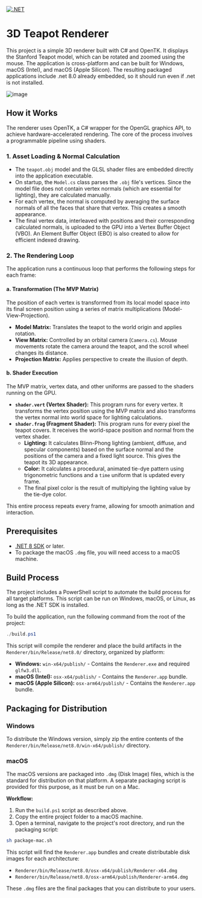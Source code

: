 [![.NET](https://github.com/greigs/csharp-opengl-crossplatform-renderer/actions/workflows/dotnet.yml/badge.svg)](https://github.com/greigs/csharp-opengl-crossplatform-renderer/actions/workflows/dotnet.yml)

# 3D Teapot Renderer

This project is a simple 3D renderer built with C# and OpenTK. It displays the Stanford Teapot model, which can be rotated and zoomed using the mouse. The application is cross-platform and can be built for Windows, macOS (Intel), and macOS (Apple Silicon). The resulting packaged applications include .net 8.0 already embedded, so it should run even if .net is not installed.

![image](https://github.com/user-attachments/assets/57a9a757-c025-44a6-93a2-44b683e1ef83)


## How it Works

The renderer uses OpenTK, a C# wrapper for the OpenGL graphics API, to achieve hardware-accelerated rendering. The core of the process involves a programmable pipeline using shaders.

### 1. Asset Loading & Normal Calculation
- The `teapot.obj` model and the GLSL shader files are embedded directly into the application executable.
- On startup, the `Model.cs` class parses the `.obj` file's vertices. Since the model file does not contain vertex normals (which are essential for lighting), they are calculated manually.
- For each vertex, the normal is computed by averaging the surface normals of all the faces that share that vertex. This creates a smooth appearance.
- The final vertex data, interleaved with positions and their corresponding calculated normals, is uploaded to the GPU into a Vertex Buffer Object (VBO). An Element Buffer Object (EBO) is also created to allow for efficient indexed drawing.

### 2. The Rendering Loop
The application runs a continuous loop that performs the following steps for each frame:

#### a. Transformation (The MVP Matrix)
The position of each vertex is transformed from its local model space into its final screen position using a series of matrix multiplications (Model-View-Projection).
- **Model Matrix:** Translates the teapot to the world origin and applies rotation.
- **View Matrix:** Controlled by an orbital camera (`Camera.cs`). Mouse movements rotate the camera around the teapot, and the scroll wheel changes its distance.
- **Projection Matrix:** Applies perspective to create the illusion of depth.

#### b. Shader Execution
The MVP matrix, vertex data, and other uniforms are passed to the shaders running on the GPU.
- **`shader.vert` (Vertex Shader):** This program runs for every vertex. It transforms the vertex position using the MVP matrix and also transforms the vertex normal into world space for lighting calculations.
- **`shader.frag` (Fragment Shader):** This program runs for every pixel the teapot covers. It receives the world-space position and normal from the vertex shader.
    - **Lighting:** It calculates Blinn-Phong lighting (ambient, diffuse, and specular components) based on the surface normal and the positions of the camera and a fixed light source. This gives the teapot its 3D appearance.
    - **Color:** It calculates a procedural, animated tie-dye pattern using trigonometric functions and a `time` uniform that is updated every frame.
    - The final pixel color is the result of multiplying the lighting value by the tie-dye color.

This entire process repeats every frame, allowing for smooth animation and interaction.

## Prerequisites

*   [.NET 8 SDK](https://dotnet.microsoft.com/download/dotnet/8.0) or later.
*   To package the macOS `.dmg` file, you will need access to a macOS machine.

## Build Process

The project includes a PowerShell script to automate the build process for all target platforms. This script can be run on Windows, macOS, or Linux, as long as the .NET SDK is installed.

To build the application, run the following command from the root of the project:

```powershell
./build.ps1
```

This script will compile the renderer and place the build artifacts in the `Renderer/bin/Release/net8.0/` directory, organized by platform:

*   **Windows:** `win-x64/publish/` - Contains the `Renderer.exe` and required `glfw3.dll`.
*   **macOS (Intel):** `osx-x64/publish/` - Contains the `Renderer.app` bundle.
*   **macOS (Apple Silicon):** `osx-arm64/publish/` - Contains the `Renderer.app` bundle.

## Packaging for Distribution

### Windows

To distribute the Windows version, simply zip the entire contents of the `Renderer/bin/Release/net8.0/win-x64/publish/` directory.

### macOS

The macOS versions are packaged into `.dmg` (Disk Image) files, which is the standard for distribution on that platform. A separate packaging script is provided for this purpose, as it must be run on a Mac.

**Workflow:**
1.  Run the `build.ps1` script as described above.
2.  Copy the entire project folder to a macOS machine.
3.  Open a terminal, navigate to the project's root directory, and run the packaging script:

```bash
sh package-mac.sh
```

This script will find the `Renderer.app` bundles and create distributable disk images for each architecture:

*   `Renderer/bin/Release/net8.0/osx-x64/publish/Renderer-x64.dmg`
*   `Renderer/bin/Release/net8.0/osx-arm64/publish/Renderer-arm64.dmg`

These `.dmg` files are the final packages that you can distribute to your users. 
